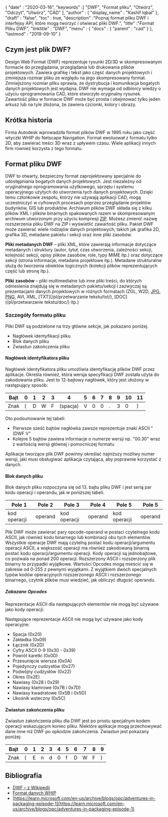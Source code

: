 {
  "date" : "2020-03-16",
  "keywords" :[ "DWF", "Format pliku", "Otwórz", "Odczyt", "Utwórz", "CAD" ],
  "author" : {
    "display_name" : "Kashif Iqbal"
},
  "draft" : "false",
  "toc" : true,
  "description" :"Poznaj format pliku DWF i interfejsy API, które mogą tworzyć i otwierać pliki DWF.",
  "title" :"Format Pliku DWF",
  "linktitle" : "DWF",
  "menu" : {
    "docs" : {
      "parent" : "cad"
}
},
  "lastmod" : "2019-09-10"
}

## Czym jest plik DWF?

Design Web Format (DWF) reprezentuje rysunki 2D/3D w skompresowanym formacie do przeglądania, przeglądania lub drukowania plików projektowych. Zawiera grafikę i tekst jako część danych projektowych i zmniejsza rozmiar pliku ze względu na jego skompresowany format. Zmniejszony rozmiar pliku sprawia, że dystrybucja i komunikacja bogatych danych projektowych jest wydajna. DWF nie wymaga od odbiorcy wiedzy o użyciu oprogramowania CAD, które stworzyło oryginalny rysunek. Zawartość pliku w formacie DWF może być prosta i obejmować tylko jeden arkusz lub na tyle złożona, że zawiera czcionki, kolory i obrazy.

## Krótka historia ##

Firma Autodesk wprowadziła format plików DWF w 1995 roku jako część wtyczki WHIP do Netscape Navigation. Format ewoluował z formatu tylko 2D, aby zawierać treści 3D wraz z upływem czasu. Wiele aplikacji innych firm również korzysta z tego formatu.

## Format pliku DWF ##

DWF to otwarty, bezpieczny format zaprojektowany specjalnie do udostępniania bogatych danych projektowych. Jest niezależny od oryginalnego oprogramowania użytkowego, sprzętu i systemu operacyjnego użytych do utworzenia tych danych projektowych. Dzięki temu członkowie zespołu, którzy nie używają aplikacji CAD, mogą uczestniczyć w cyfrowych procesach poprzez przeglądanie projektów budynków, GIS lub produktów. Archiwum plików DWF składa się z kilku plików XML i plików binarnych spakowanych razem w skompresowanym archiwum utworzonym przy użyciu kompresji [ZIP](/pl/compression/zip/). Możesz zmienić nazwę rozszerzenia pliku DWF na ZIP i wyświetlić zawartość pliku. Pakiet DWF może zawierać wiele rodzajów danych projektowych, takich jak grafika 2D, grafika 3D, metadane pakietu i sekcji oraz inne pliki zasobów.

**Pliki metadanych DWF** – pliki XML, które zawierają informacje dotyczące metadanych i struktury (autor, tytuł, czas utworzenia, zależności sekcji, kolejność sekcji, opisy plików zasobów, role, typy MIME itp.) oraz dotyczące sekcji (strona informacje, metadane projektowe itp.). Metadane strukturalne służą do tworzenia obiektów logicznych (kolekcji plików reprezentujących część lub stronę itp.).

**Pliki zasobów** – pliki multimedialne lub inne pliki treści, do których odniesienia znajdują się w metadanych pakietu/sekcji i zazwyczaj są prezentacjami danych projektowych w różnych formatach (ZGL, W2D, [JPG](/pl/image/jpeg/), [PNG](/pl/image/png/), AVI, XML, [TXT](/pl/przetwarzanie tekstu/txt/), [DOC](/pl/przetwarzanie tekstu/doc/) itp.)

### Szczegóły formatu pliku ###

Pliki DWF są podzielone na trzy główne sekcje, jak pokazano poniżej.

* Nagłówek identyfikacji pliku
* Blok danych pliku
* Zwiastun zakończenia pliku

#### Nagłówek identyfikatora pliku ####

Nagłówek identyfikatora pliku umożliwia identyfikację plików DWF przez aplikacje. Określa również, która wersja specyfikacji DWF została użyta do zakodowania pliku. Jest to 12-bajtowy nagłówek, który jest ułożony w następujący sposób:


|Bajt|0|1|2|3|4|5|6|7|8|9|10|11
--- | --- |--- | --- |--- | --- |--- | --- |--- | --- |--- | --- |--- |
|Znak|(|D|W|F|(spacja)|V|0|0|.|3|0|)

Oto podsumowanie tej tabeli:

* Pierwsze sześć bajtów nagłówka zawsze reprezentuje znaki ASCII "(DWF V"
* Kolejne 5 bajtów zawiera informacje o numerze wersji np. "00.30" wraz z wartością wersji głównej i pomocniczej formatu

Aplikacje tworzące plik DWF powinny określać najniższy możliwy numer wersji, jaki musi obsługiwać aplikacja czytająca, aby poprawnie korzystać z danych.

#### Blok danych pliku ####

Blok danych pliku rozpoczyna się od 13. bajtu pliku DWF i jest serią par kodu operacji i operandu, jak w poniższej tabeli.

|Pole 1|Pole 2|Pole 3|Pole 4|Pole 5|Pole 5
--- | --- |--- | --- |--- | --- |
|kod operacji|operand|kod operacji|operand|kod operacji|operand

Plik DWF może zawierać pary opcode-operand w postaci czytelnego kodu ASCII, jak również kodu binarnego lub kombinacji obu tych elementów. Wszystkie operacje DWF mają czytelną postać kodu operacji/argumentu operacji ASCII, a większość operacji ma również zakodowaną binarną postać kodu operacji/argumentu operacji. Kody operacji są jednobajtowe, co pozwala na ponad 200 operacji. Rozszerzony ASCII i rozszerzony plik binarny to przypadki wyjątkowe. Wartości Opcodes mogą mieścić się w zakresie od 0-255 z pewnymi wyjątkami. Z wyjątkiem dwóch specjalnych typów kodów operacyjnych rozszerzonego ASCII i rozszerzonego binarnego, czytnik plików musi wiedzieć, jak obliczyć długość operandu.

##### Zakazane Opcodes #####

Reprezentacje ASCII dla następujących elementów nie mogą być używane jako kody operacji:

Następujące reprezentacje ASCII nie mogą być używane jako kody operacyjne:

* Spacja (0x20)
* Zakładka (0x09)
* Łącznik (0x2D)
* Cyfry ASCII 0-9 (0x30 - 0x39)
* Powrót karetki (0x0D)
* Przesunięcie wiersza (0x0A)
* Pojedynczy cudzysłów (0x27)
* Podwójny cudzysłów (0x22)
* Okres (0x2E)
* Nawiasy (0x28 i 0x29)
* Nawiasy klamrowe (0x7B i 0x7D)
* Nawiasy kwadratowe (0x5B i 0x5D)
* Ukośnik wsteczny (0x5C)

#### Zwiastun zakończenia pliku ####

Zwiastun zakończenia pliku dla DWF jest po prostu specjalnym kodem operacji wskazującym koniec pliku. Niektóre aplikacje mogą przechowywać dane inne niż DWF po opkodzie zakończenia. Zwiastun jest pokazany poniżej:


|Bajt|0|1|2|3|4|5|6|7|8|9
---|---|---|---|---|---|---|---|---|---|---|
|Znak|(|E|n|d|0|f|D|W|F|)

## Bibliografia ##

* [DWF – z Wikipedii](https://en.wikipedia.org/wiki/Design_Web_Format)
* [Format danych WHIP](http://paulbourke.net/dataformats/whip/)
* [https://learn.microsoft.com/en-us/archive/blogs/opc/adventures-in-packaging-episode-1](https://learn.microsoft.com/en-us/archive/blogs/opc/adventures-in-packaging-episode-1)

